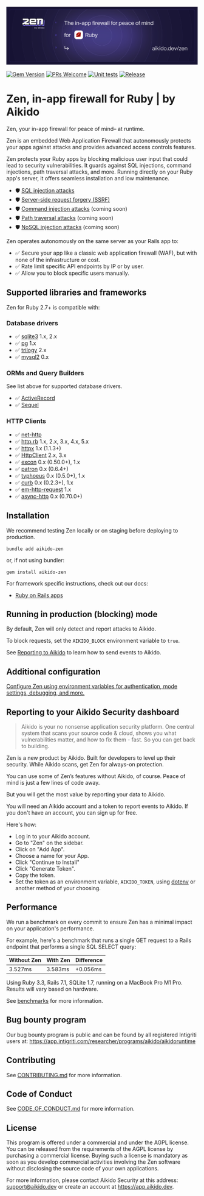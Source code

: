 ![Zen by Aikido for Ruby](./docs/banner.svg)

[![Gem Version](https://badge.fury.io/rb/aikido-zen.svg?icon=si%3Arubygems&style=flat)](https://badge.fury.io/rb/aikido-zen)
[![PRs Welcome](https://img.shields.io/badge/PRs-welcome-brightgreen.svg)](http://makeapullrequest.com)
[![Unit tests](https://github.com/AikidoSec/firewall-ruby/actions/workflows/main.yml/badge.svg)](https://github.com/AikidoSec/firewall-ruby/actions/workflows/main.yml)
[![Release](https://github.com/AikidoSec/firewall-ruby/actions/workflows/release.yml/badge.svg)](https://github.com/AikidoSec/firewall-ruby/actions/workflows/release.yml)

# Zen, in-app firewall for Ruby | by Aikido

Zen, your in-app firewall for peace of mind– at runtime.

Zen is an embedded Web Application Firewall that autonomously protects your apps against attacks and provides advanced access controls features.

Zen protects your Ruby apps by blocking malicious user input that could lead to security vulnerabilities. It guards against SQL injections, command injections, path traversal attacks, and more. Running directly on your Ruby app's server, it offers seamless installation and low maintenance.

* 🛡️ [SQL injection attacks](https://www.aikido.dev/blog/the-state-of-sql-injections)
* 🛡️ [Server-side request forgery (SSRF)](https://github.com/AikidoSec/firewall-node/blob/main/docs/ssrf.md)
* 🛡️ [Command injection attacks](https://www.aikido.dev/blog/command-injection-in-2024-unpacked) (coming soon)
* 🛡️ [Path traversal attacks](https://www.aikido.dev/blog/path-traversal-in-2024-the-year-unpacked) (coming soon)
* 🛡️ [NoSQL injection attacks](https://www.aikido.dev/blog/web-application-security-vulnerabilities) (coming soon)

Zen operates autonomously on the same server as your Rails app to:

* ✅ Secure your app like a classic web application firewall (WAF), but with none of the infrastructure or cost.
* ✅ Rate limit specific API endpoints by IP or by user.
* ✅ Allow you to block specific users manually.

## Supported libraries and frameworks

Zen for Ruby 2.7+ is compatible with:

### Database drivers

* ✅ [sqlite3](https://github.com/sparklemotion/sqlite3-ruby) 1.x, 2.x
* ✅ [pg](https://github.com/ged/ruby-pg) 1.x
* ✅ [trilogy](https://github.com/trilogy-libraries/trilogy) 2.x
* ✅ [mysql2](https://github.com/brianmario/mysql2) 0.x

### ORMs and Query Builders

See list above for supported database drivers.

* ✅ [ActiveRecord](https://github.com/rails/rails)
* ✅ [Sequel](https://github.com/jeremyevans/sequel)

### HTTP Clients

* ✅ [net-http](https://github.com/ruby/net-http)
* ✅ [http.rb](https://github.com/httprb/http) 1.x, 2.x, 3.x, 4.x, 5.x
* ✅ [httpx](https://gitlab.com/os85/httpx) 1.x (1.1.3+)
* ✅ [HttpClient](https://github.com/nahi/httpclient) 2.x, 3.x
* ✅ [excon](https://github.com/excon/excon) 0.x (0.50.0+), 1.x
* ✅ [patron](https://github.com/toland/patron) 0.x (0.6.4+)
* ✅ [typhoeus](https://github.com/typhoeus/typhoeus) 0.x (0.5.0+), 1.x
* ✅ [curb](https://github.com/taf2/curb) 0.x (0.2.3+), 1.x
* ✅ [em-http-request](https://github.com/igrigorik/em-http-request) 1.x
* ✅ [async-http](https://github.com/igrigorik/em-http-request) 0.x (0.70.0+)

## Installation

We recommend testing Zen locally or on staging before deploying to production.

```
bundle add aikido-zen
```

or, if not using bundler:

```
gem install aikido-zen
```

For framework specific instructions, check out our docs:

* [Ruby on Rails apps](docs/rails.md)

## Running in production (blocking) mode

By default, Zen will only detect and report attacks to Aikido.

To block requests, set the `AIKIDO_BLOCK` environment variable to `true`.

See [Reporting to Aikido](#reporting-to-your-aikido-security-dashboard) to learn
how to send events to Aikido.

## Additional configuration

[Configure Zen using environment variables for authentication, mode settings, debugging, and more.](https://help.aikido.dev/doc/configuration-via-env-vars/docrSItUkeR9)

## Reporting to your Aikido Security dashboard

> Aikido is your no nonsense application security platform. One central system
> that scans your source code & cloud, shows you what vulnerabilities matter,
> and how to fix them - fast. So you can get back to building.

Zen is a new product by Aikido. Built for developers to level up their security.
While Aikido scans, get Zen for always-on protection.

You can use some of Zen’s features without Aikido, of course. Peace of mind is
just a few lines of code away.

But you will get the most value by reporting your data to Aikido.

You will need an Aikido account and a token to report events to Aikido. If you
don't have an account, you can sign up for free.

Here's how:

* Log in to your Aikido account.
* Go to "Zen" on the sidebar.
* Click on "Add App".
* Choose a name for your App.
* Click "Continue to Install"
* Click "Generate Token".
* Copy the token.
* Set the token as an environment variable, `AIKIDO_TOKEN`, using
  [dotenv](https://github.com/bkeepers/dotenv) or another method
  of your choosing.

## Performance

We run a benchmark on every commit to ensure Zen has a minimal impact on your
application's performance.

For example, here's a benchmark that runs a single GET request to a Rails
endpoint that performs a single SQL SELECT query:

| Without Zen      | With Zen      | Difference    |
|------------------|---------------|---------------|
| 3.527ms          | 3.583ms       | +0.056ms      |

Using Ruby 3.3, Rails 7.1, SQLite 1.7, running on a MacBook Pro M1 Pro. Results
will vary based on hardware.

See [benchmarks](benchmarks) for more information.

## Bug bounty program

Our bug bounty program is public and can be found by all registered Intigriti
users at: https://app.intigriti.com/researcher/programs/aikido/aikidoruntime

## Contributing

See [CONTRIBUTING.md](.github/CONTRIBUTING.md) for more information.

## Code of Conduct

See [CODE_OF_CONDUCT.md](.github/CODE_OF_CONDUCT.md) for more information.

## License

This program is offered under a commercial and under the AGPL license. You can
be released from the requirements of the AGPL license by purchasing a commercial
license. Buying such a license is mandatory as soon as you develop commercial
activities involving the Zen software without disclosing the source code of your
own applications.

For more information, please contact Aikido Security at this address:
support@aikido.dev or create an account at https://app.aikido.dev.
